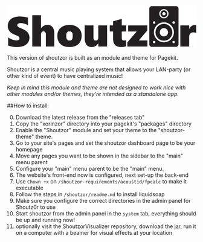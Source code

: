 ![shoutzor-logo](./xorinzor/shoutzor/shoutzor-logo.png)

This version of shoutzor is built as an module and theme for Pagekit.

Shoutzor is a central music playing system that allows your LAN-party (or other kind of event) to have centralized music!

*Keep in mind this module and theme are not designed to work nice with other modules and/or themes, they're intended as a standalone app.*

##How to install:

0. Download the latest release from the "releases tab"
1. Copy the "xorinzor" directory into your pagekit's "packages" directory
2. Enable the "Shoutzor" module and set your theme to the "shoutzor-theme" theme.
3. Go to your site's pages and set the shoutzor dashboard page to be your homepage
4. Move any pages you want to be shown in the sidebar to the "main" menu parent
5. Configure your "main" menu parent to be the "main" menu.
6. The website's front-end now is configured, next set-up the back-end
7. Use `Chown +x` on `/shoutzor-requirements/acoustid/fpcalc` to make it executable
8. Follow the steps in `/shoutzor/readme.md` to install liquidsoap
9. Make sure you configure the correct directories in the admin panel for Shoutz0r to use
10. Start shoutzor from the admin panel in the `system` tab, everything should be up and running now!
11. optionally visit the ShoutzorVisualizer repository, download the jar, run it on a computer with a beamer for visual effects at your location
